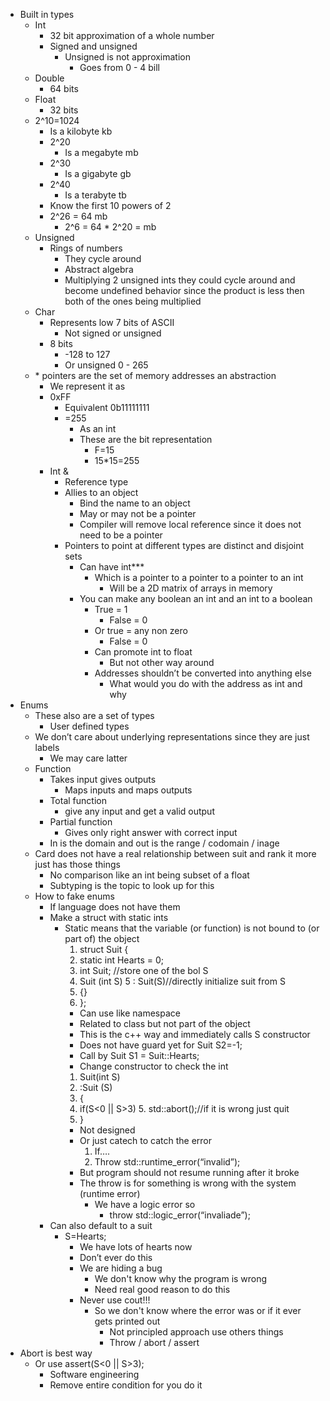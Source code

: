 * Built in types
  * Int 
    * 32 bit approximation of a whole number
    * Signed and unsigned
      * Unsigned is not approximation 
        * Goes from 0 - 4 bill 
  * Double 	
    * 64 bits
  * Float
    * 32 bits
  * 2^10=1024
    * Is a kilobyte kb
    * 2^20
      * Is a megabyte mb
    * 2^30
      * Is a gigabyte gb
    * 2^40
      * Is a terabyte tb
    * Know the first 10 powers of 2
    * 2^26 = 64 mb
      * 2^6 = 64 * 2^20 = mb
  * Unsigned 
    * Rings of numbers
      * They cycle around
      * Abstract algebra
      * Multiplying 2 unsigned ints they could cycle around and become undefined behavior since the product is less then both of the ones being multiplied 
  * Char
    * Represents low 7 bits of ASCII 
      * Not signed or unsigned
    * 8 bits
      * -128 to 127
      * Or unsigned 0 - 265
  * \* pointers are the set of memory addresses an abstraction 
    * We represent it as 
    * 0xFF
      * Equivalent 0b11111111
      * =255
        * As an int
        * These are the bit representation 
          * F=15 
          * 15*15=255
    * Int &
      * Reference type
      * Allies to an object
        * Bind the name to an object 
        * May or may not be a pointer 
        * Compiler will remove local reference since it does not need to be a pointer
      * Pointers to point at different types are distinct and disjoint sets
        * Can have int*** 
          * Which is a pointer to a pointer to a pointer to an int
            * Will be a 2D matrix of arrays in memory
        * You can make any boolean an int and an int to a boolean 
          * True = 1
            * False = 0
          * Or true = any non zero 
            * False = 0
          * Can promote int to float 
            * But not other way around
          * Addresses shouldn’t be converted into anything else 
            * What would you do with the address as int and why
* Enums
  * These also are a set of types
    * User defined types
  * We don’t care about underlying representations since they are just labels
    * We may care latter
  * Function
    * Takes input gives outputs
      * Maps inputs and maps outputs
    * Total function 
      * give any input and get a valid output 
    * Partial function	
      * Gives only right answer with correct input
    * In is the domain and out is the range / codomain / inage
  * Card does not have a real relationship between suit and rank it more just has those things
    * No comparison like an int being subset of a float
    * Subtyping is the topic to look up for this 
  * How to fake enums
    * If language does not have them
    * Make a struct with static ints
      * Static means that the variable (or function) is not bound to (or part of) the object
        1. struct Suit {
 	      2.  static int Hearts = 0;
 	      3.  int Suit; //store one of the bol S
 	      4.  Suit (int S)
 		    5     : Suit(S)//directly initialize suit from S
 	      6.  {}
        7. };
        * Can use like namespace 
        * Related to class but not part of the object
        * This is the c++ way and immediately calls S constructor 
        * Does not have guard yet for Suit S2=-1;
        * Call by Suit S1 = Suit::Hearts;
        * Change constructor to check the int
        1. Suit(int S)
 	      2.  :Suit (S)
        3. {
 	      4.  if(S<0 || S>3)
 		    5.    std::abort();//if it is wrong just quit
        6. }
          * Not designed
          * Or just catech to catch the error
            1. If….
 	          2. Throw std::runtime_error(“invalid”);
          * But program should not resume running after it broke
          * The throw is for something is wrong with the system (runtime error)
            * We have a logic error so 
              * throw std::logic_error(“invaliade”);
    * Can also default to a suit
      * S=Hearts;
        * We have lots of hearts now
        * Don’t ever do this 
        * We are hiding a bug 
          * We don't know why the program is wrong 
          * Need real good reason to do this
        * Never use cout!!!
          * So we don't know where the error was or if it ever gets printed out
            * Not principled approach use others things
            * Throw / abort / assert
* Abort is best way
  * Or use assert(S<0 || S>3);
    * Software engineering
    * Remove entire condition for you do it
